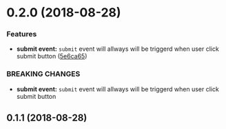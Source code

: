 <a name="0.2.0"></a>
# 0.2.0 (2018-08-28)


### Features

* **submit event:** `submit` event will allways will be triggerd when user click submit button ([5e6ca65](https://github.com/GateSchema/gateschema-form-vue/commit/5e6ca65))


### BREAKING CHANGES

* **submit event:** `submit` event will allways will be triggerd when user click submit button



<a name="0.1.1"></a>
## 0.1.1 (2018-08-28)



